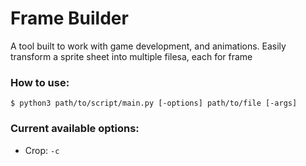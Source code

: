 # Frame Builder


A tool built to work with game development, and animations. Easily transform a sprite sheet into multiple filesa, each for frame

### How to use:

```
$ python3 path/to/script/main.py [-options] path/to/file [-args]
```

### Current available options:

-   Crop: `-c`